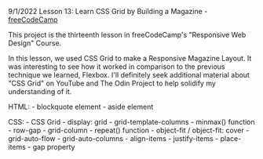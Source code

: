 9/1/2022
Lesson 13: Learn CSS Grid by Building a Magazine -
[freeCodeCamp](https://www.freecodecamp.org/learn/2022/responsive-web-design/#learn-css-grid-by-building-a-magazine)

This project is the thirteenth lesson in freeCodeCamp's "Responsive Web Design" Course.

In this lesson, we used CSS Grid to make a Responsive Magazine Layout. It was interesting to see how it worked in comparison to the previous technique we learned, Flexbox. I'll definitely seek additional material about "CSS Grid" on YouTube and The Odin Project to help solidify my understanding of it.

HTML:
    - blockquote element
    - aside element

CSS:
    - CSS Grid
        - display: grid
        - grid-template-columns
        - minmax() function
        - row-gap
        - grid-column
        - repeat() function
        - object-fit / object-fit: cover
        - grid-auto-flow
        - grid-auto-columns
        - align-items
        - justify-items
        - place-items
        - gap property